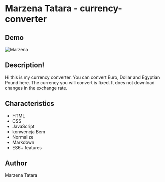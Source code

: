 
# Marzena Tatara - currency-converter

## Demo

![Marzena](https://user-images.githubusercontent.com/129663814/229370611-c165dba2-bcb3-4985-b030-5234f980b6f3.jpg)

## Description!
Hi this is my currency converter. You can convert Euro, Dollar and Egyptian Pound here. The currency you will convert is fixed. It does not download changes in the exchange rate.

## Characteristics
- HTML
- CSS
- JavaScript
- konwencja Bem
- Normalize
- Markdown
- ES6+ features

## Author
Marzena Tatara
